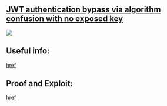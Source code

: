 ## [JWT authentication bypass via algorithm confusion with no exposed key](https://portswigger.net/web-security/jwt/algorithm-confusion/lab-jwt-authentication-bypass-via-algorithm-confusion-with-no-exposed-key)

![](https://github.com/nu11secur1ty/PortSwigger-Web-Security-Academy/blob/main/JWT/JWT-authentication-bypass-via-algorithm-confusion-with-no-exposed-key/Docs/Screenshot%202022-06-22%20111334.png)

## Useful info:
[href](https://blog.silentsignal.eu/2021/02/08/abusing-jwt-public-keys-without-the-public-key/)

## Proof and Exploit:
[href]()
